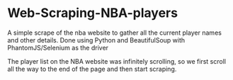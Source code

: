 # Web-Scraping-NBA-players
A simple scrape of the nba website to gather all the current player names and other details. Done using Python and BeautifulSoup with PhantomJS/Selenium as the driver

The player list on the NBA website was infinitely scrolling, so we first scroll all the way to the end of the page and then start scraping.
